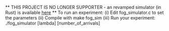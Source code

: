 ** THIS PROJECT IS NO LONGER SUPPORTER - an revamped simulator (in Rust) is available [here](https://github.com/marceleng/queueing-network-simulator) **
To run an experiment:
 (i) Edit fog_simulator.c to set the parameters
 (ii) Compile with make fog_sim
 (iii) Run your experiment: ./fog_simulator [lambda] [number_of_arrivals]
